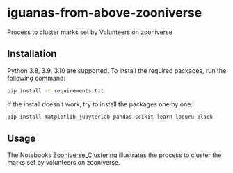 # iguanas-from-above-zooniverse
Process to cluster marks set by Volunteers on zooniverse

## Installation
Python 3.8, 3.9, 3.10 are supported. To install the required packages, run the following command:
```bash
pip install -r requirements.txt
```

If the install doesn't work, try to install the packages one by one:
```bash
pip install matplotlib jupyterlab pandas scikit-learn loguru black  
```

## Usage
The Notebooks [Zooniverse_Clustering](./Zooniverse_Clustering.ipynb) illustrates the process to cluster the marks set by volunteers on zooniverse.